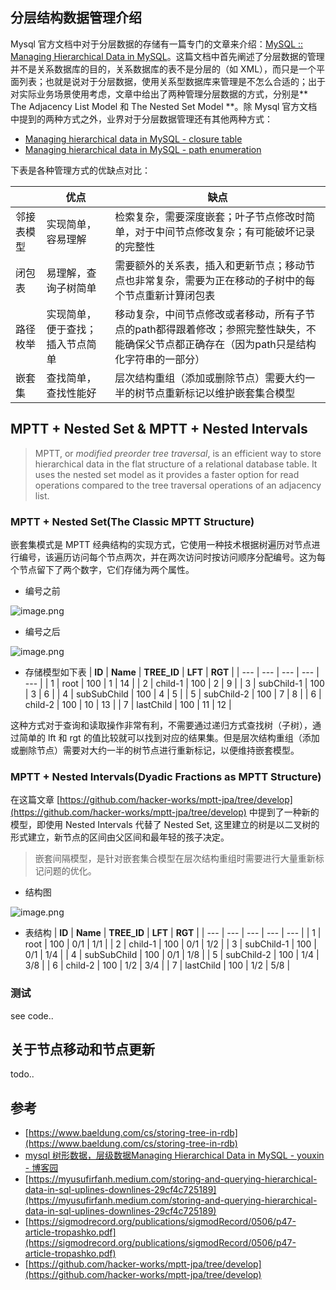 ## 分层结构数据管理介绍
Mysql 官方文档中对于分层数据的存储有一篇专门的文章来介绍：[MySQL :: Managing Hierarchical Data in MySQL](http://download.nust.na/pub6/mysql/tech-resources/articles/hierarchical-data.html)。这篇文档中首先阐述了分层数据的管理并不是关系数据库的目的，关系数据库的表不是分层的（如 XML），而只是一个平面列表；也就是说对于分层数据，使用关系型数据库来管理是不怎么合适的；出于对实际业务场景使用考虑，文章中给出了两种管理分层数据的方式，分别是** The Adjacency List Model 和 The Nested Set Model **。除 Mysql 官方文档中提到的两种方式之外，业界对于分层数据管理还有其他两种方式：

- [Managing hierarchical data in MySQL - closure table](https://www.waitingforcode.com/mysql/managing-hierarchical-data-in-mysql-closure-table/read)
- [Managing hierarchical data in MySQL - path enumeration](https://www.waitingforcode.com/mysql/managing-hierarchical-data-in-mysql-path-enumeration/read)

下表是各种管理方式的优缺点对比：

|  | 优点 | 缺点 |
| --- | --- | --- |
| 邻接表模型 | 实现简单，容易理解 | 检索复杂，需要深度嵌套；叶子节点修改时简单，对于中间节点修改复杂；有可能破坏记录的完整性 |
| 闭包表 | 易理解，查询子树简单 | 需要额外的关系表，插入和更新节点；移动节点也非常复杂，需要为正在移动的子树中的每个节点重新计算闭包表 |
| 路径枚举 | 实现简单，便于查找；插入节点简单 | 移动复杂，中间节点修改或者移动，所有子节点的path都得跟着修改；参照完整性缺失，不能确保父节点都正确存在（因为path只是结构化字符串的一部分） |
| 嵌套集 | 查找简单，查找性能好 | 层次结构重组（添加或删除节点）需要大约一半的树节点重新标记以维护嵌套集合模型 |

## MPTT + Nested Set & MPTT + **Nested Intervals**
> MPTT, or _modified preorder tree traversal_, is an efficient way to store hierarchical data in the flat structure of a relational database table. It uses the nested set model as it provides a faster option for read operations compared to the tree traversal operations of an adjacency list.


### MPTT + Nested Set(The Classic MPTT Structure)
嵌套集模式是 MPTT 经典结构的实现方式，它使用一种技术根据树遍历对节点进行编号，该遍历访问每个节点两次，并在两次访问时按访问顺序分配编号。这为每个节点留下了两个数字，它们存储为两个属性。

- 编号之前

![image.png](https://cdn.nlark.com/yuque/0/2022/png/230565/1669099681733-b4a284ed-3e00-4d7e-8ca8-d24091133a85.png#averageHue=%23fbfbfb&clientId=ud4e9e7ec-0d26-4&crop=0&crop=0&crop=1&crop=1&from=paste&height=383&id=ftW0s&margin=%5Bobject%20Object%5D&name=image.png&originHeight=421&originWidth=771&originalType=binary&ratio=1&rotation=0&showTitle=false&size=17646&status=done&style=none&taskId=uc0b19ce0-b89e-4e8b-9c7b-ff246d138f9&title=&width=700.5)

- 编号之后

![image.png](https://cdn.nlark.com/yuque/0/2022/png/230565/1669099715589-f75eeb5a-22b9-4434-8e00-5f273156d16c.png#averageHue=%23fbf8f5&clientId=ud4e9e7ec-0d26-4&crop=0&crop=0&crop=1&crop=1&from=paste&height=390&id=CPGLC&margin=%5Bobject%20Object%5D&name=image.png&originHeight=501&originWidth=883&originalType=binary&ratio=1&rotation=0&showTitle=false&size=55284&status=done&style=none&taskId=u98ffb766-5a7d-49d0-a01e-1539c32e84c&title=&width=686.5)

- 存储模型如下表
  | **ID** | **Name** | **TREE_ID** | **LFT** | **RGT** |
  | --- | --- | --- | --- | --- |
  | 1 | root | 100 | 1 | 14 |
  | 2 | child-1 | 100 | 2 | 9 |
  | 3 | subChild-1 | 100 | 3 | 6 |
  | 4 | subSubChild | 100 | 4 | 5 |
  | 5 | subChild-2 | 100 | 7 | 8 |
  | 6 | child-2 | 100 | 10 | 13 |
  | 7 | lastChild | 100 | 11 | 12 |


这种方式对于查询和读取操作非常有利，不需要通过递归方式查找树（子树），通过简单的 lft 和 rgt 的值比较就可以找到对应的结果集。但是层次结构重组（添加或删除节点）需要对大约一半的树节点进行重新标记，以便维持嵌套模型。
### MPTT + Nested **Intervals(**Dyadic Fractions as MPTT Structure**)**

在这篇文章 [https://github.com/hacker-works/mptt-jpa/tree/develop](https://github.com/hacker-works/mptt-jpa/tree/develop) 中提到了一种新的模型，即使用 Nested Intervals 代替了 Nested Set, 这里建立的树是以二叉树的形式建立，新节点的区间由父区间和最年轻的孩子决定。

> 嵌套间隔模型，是针对嵌套集合模型在层次结构重组时需要进行大量重新标记问题的优化。

- 结构图

![image.png](https://cdn.nlark.com/yuque/0/2022/png/230565/1669101400636-77eb02c4-ee3c-4a75-9390-3cbcc423f8e2.png#averageHue=%23fafaf9&clientId=ud4e9e7ec-0d26-4&crop=0&crop=0&crop=1&crop=1&from=paste&height=585&id=ua616d702&margin=%5Bobject%20Object%5D&name=image.png&originHeight=705&originWidth=801&originalType=binary&ratio=1&rotation=0&showTitle=false&size=66894&status=done&style=none&taskId=u228faf45-3ec7-4018-9767-51221862bdb&title=&width=664.5)

- 表结构
  | **ID** | **Name** | **TREE_ID** | **LFT** | **RGT** |
  | --- | --- | --- | --- | --- |
  | 1 | root | 100 | 0/1 | 1/1 |
  | 2 | child-1 | 100 | 0/1 | 1/2 |
  | 3 | subChild-1 | 100 | 0/1 | 1/4 |
  | 4 | subSubChild | 100 | 0/1 | 1/8 |
  | 5 | subChild-2 | 100 | 1/4 | 3/8 |
  | 6 | child-2 | 100 | 1/2 | 3/4 |
  | 7 | lastChild | 100 | 1/2 | 5/8 |


### 测试
see code..

## 关于节点移动和节点更新
todo..

## 参考

- [https://www.baeldung.com/cs/storing-tree-in-rdb](https://www.baeldung.com/cs/storing-tree-in-rdb)
- [mysql 树形数据，层级数据Managing Hierarchical Data in MySQL - youxin - 博客园](https://www.cnblogs.com/youxin/p/3614726.html)
- [https://myusufirfanh.medium.com/storing-and-querying-hierarchical-data-in-sql-uplines-downlines-29cf4c725189](https://myusufirfanh.medium.com/storing-and-querying-hierarchical-data-in-sql-uplines-downlines-29cf4c725189)
- [https://sigmodrecord.org/publications/sigmodRecord/0506/p47-article-tropashko.pdf](https://sigmodrecord.org/publications/sigmodRecord/0506/p47-article-tropashko.pdf)
- [https://github.com/hacker-works/mptt-jpa/tree/develop](https://github.com/hacker-works/mptt-jpa/tree/develop)
